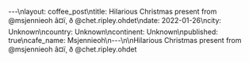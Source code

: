---\nlayout: coffee_post\ntitle: Hilarious Christmas present from @msjennieoh â¤ï¸ ð @chet.ripley.ohdet\ndate: 2022-01-26\ncity: Unknown\ncountry: Unknown\ncontinent: Unknown\npublished: true\ncafe_name: Msjennieoh\n---\n\nHilarious Christmas present from @msjennieoh â¤ï¸ ð @chet.ripley.ohdet